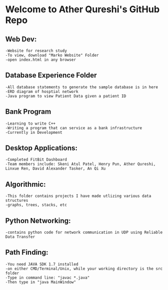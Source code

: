 # Welcome to Ather Qureshi's GitHub Repo

## Web Dev: 
    -Website for research study
    -To view, download "Marko Website" Folder
    -open index.html in any browser

## Database Experience Folder
	-All database statements to generate the sample database is in here
	-ERD diagram of hosptial network
	-Java program to view Patient Data given a patient ID


## Bank Program
	-Learning to write C++
	-Writing a program that can service as a bank infrastructure
	-Currently in Development


## Desktop Applications:
    -Completed FitBit Dashboard
	-Team members include: Skeni Atul Patel, Henry Pun, Ather Qureshi, Linxue Ren, David Alexander Tasker, An Qi Xu

## Algorithmic:
    -This folder contains projects I have made utlizing various data structures 
    -graphs, trees, stacks, etc

## Python Networking:
    -contains python code for network communication in UDP using Reliable Data Transfer

## Path Finding:
    -You need JAVA SDK 1.7 installed
    -on either CMD/Terminal/Unix, while your working directory is the src folder
    -Type in command line: "javac *.java"
    -Then type in "java MainWindow"

